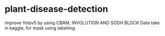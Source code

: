 # plant-disease-detection
improve Yolov5 by using CBAM, INVOLUTION AND SODH BLOCK
Data take in kaggle, for mask using labelimg.
